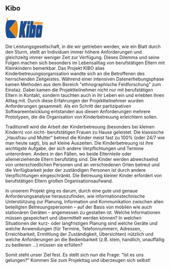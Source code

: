 ## Kibo

<p class="logo"><img src="assets/img/kibo.png" /></p>

Die Leistungsgesellschaft, in die wir getrieben werden, wie ein Blatt durch den Sturm, stellt
an Individuen immer höhere Anforderungen und gleichzeitg immer weniger Zeit zur
Verfügung. Dieses Dilemma und seine Folgen machen sich besonders im Lebensalltag von
berufstätigen Eltern mit Kleinkindern bemerkbar. Das Projekt KIBO alias
Kinderbetreuungsorganisation wandte sich an die Betroffenen des herrschenden Zeitgeistes.
Während einer intensiven Datenerhebungsphase kamen Methoden aus dem Bereich
"ethnographische Feldforschung" zum Einstaz. Dabei kamen die Projektteilnehmer nicht
nur mit berufstätigen Eltern in Kontakt, sondern tauchten auch in ihr Leben ein und erlebten
ihren Alltag mit. Durch diese Erfahrungen der Projektteilnehmer wurden Anforderungen
gesammelt. Als ein Schritt der partizipativen Softwareentwicklung entstanden aus diesen
Anforderungen mehrere Prototypen, die die Organisation von Kinderbetreuung erleichtern
sollen.

Traditionell wird die Arbeit der Kinderbetreuung (besonders bei kleinen Kindern) von nicht-
berufstätigen Frauen zu Hause geleistet. Die klassische „Hausfrau und Mutter“ betreut die
Kinder meist fast zu 100% (oder 24/7 wie man heute sagt), bis auf kleine Auszeiten. Die
Kinderbetreuung ist ihre wichtigste Aufgabe, der sich andere Verpflichtungen und Termine
unterordnen. Anders in den Fällen, wo beide Elternteile oder alleinerziehende Eltern
berufstätig sind. Die Kinder werden abwechselnd von unterschiedlichen Personen und an
verschiedenen Orten betreut und die Verfügbarkeit jeder der zuständigen Personen ist durch
andere Verpflichtungen eingeschränkt. Die Betreuung kleiner Kinder erfordert von
berufstätigen Eltern großen Organisationsaufwand.

In unserem Projekt ging es darum, durch eine gute und genaue Anforderungsanalyse
herauszufinden, wie informationstechnische Unterstützung zur Planung, Information und
Kommunikation zwischen allen beteiligten Betreuungspersonen – auf der Basis von
mobilen wie auch stationären Geräten – angemessen zu gestalten ist. Welche Informationen
müssen gespeichert und übermittelt werden können? In welchen Situationen der kurz- oder
langfristigen Planung sind welche Geräte und welche Anwendungen (für Termine,
Telefonnummern, Adressen, Erreichbarkeit, Ermittlung der Zuständigkeit, Übersichten)
nützlich und welche Anforderungen an die Bedienbarkeit (z.B. klein, handlich, unauffällig
zu bedienen ...) müssen sie erfüllen?

Somit steht unser Ziel fest. Es stellt sich nun die Frage: "Ist es uns gelungen?" Kommen Sie
zum Projekttag und überzeugen sich selbst!

